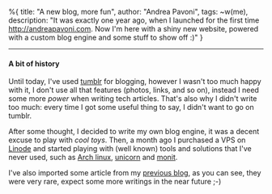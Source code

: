 %{
title: "A new blog, more fun",
author: "Andrea Pavoni",
tags: ~w(me),
description: "It was exactly one year ago, when I launched for the first time http://andreapavoni.com. Now I'm here with a shiny new website, powered with a custom blog engine and some stuff to show off :)"
}

---

#### A bit of history

Until today, I've used [tumblr](http://tumblr.com) for blogging, however I wasn't too much happy with it, I don't use all that features (photos, links, and so on), instead I need some more _power_ when writing tech articles. That's also why I didn't write too much: every time I got some useful thing to say, I didn't want to go on tumblr.

After some thought, I decided to write my own blog engine, it was a decent excuse to play with _cool toys_. Then, a month ago I purchased a VPS on [Linode](http://linode.com) and started playing with (well known) tools and solutions that I've never used, such as [Arch linux](http://archlinux.org), [unicorn](https://github.com/defunkt/unicorn) and [monit](http://mmonit.com/monit/).

I've also imported some article from my [previous blog](http://andreapavoni.tumblr.com), as you can see, they were very rare, expect some more writings in the near future ;-)
